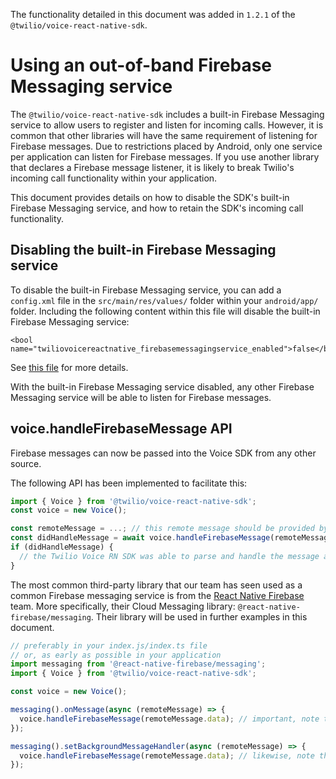 The functionality detailed in this document was added in `1.2.1` of the
`@twilio/voice-react-native-sdk`.

# Using an out-of-band Firebase Messaging service
The `@twilio/voice-react-native-sdk` includes a built-in Firebase Messaging
service to allow users to register and listen for incoming calls. However, it
is common that other libraries will have the same requirement of listening for
Firebase messages. Due to restrictions placed by Android, only one service per
application can listen for Firebase messages. If you use another library that
declares a Firebase message listener, it is likely to break Twilio's incoming
call functionality within your application.

This document provides details on how to disable the SDK's built-in Firebase
Messaging service, and how to retain the SDK's incoming call functionality.

## Disabling the built-in Firebase Messaging service
To disable the built-in Firebase Messaging service, you can add a
`config.xml` file in the `src/main/res/values/` folder within your
`android/app/` folder.
Including the following content within this file will disable the built-in
Firebase Messaging service:
```
<bool name="twiliovoicereactnative_firebasemessagingservice_enabled">false</bool>
```
See [this file](/android/src/main/res/values/config.xml) for more details.

With the built-in Firebase Messaging service disabled, any other Firebase
Messaging service will be able to listen for Firebase messages.

## voice.handleFirebaseMessage API
Firebase messages can now be passed into the Voice SDK from any other source.

The following API has been implemented to facilitate this:
```ts
import { Voice } from '@twilio/voice-react-native-sdk';
const voice = new Voice();

const remoteMessage = ...; // this remote message should be provided by a common firebase message service that is separate from the Twilio Voice RN SDK
const didHandleMessage = await voice.handleFirebaseMessage(remoteMessage);
if (didHandleMessage) {
  // the Twilio Voice RN SDK was able to parse and handle the message as an incoming call
}
```

The most common third-party library that our team has seen used as a common
Firebase messaging service is from the
[React Native Firebase](https://rnfirebase.io/) team. More specifically, their
Cloud Messaging library: `@react-native-firebase/messaging`. Their library will
be used in further examples in this document.
```ts
// preferably in your index.js/index.ts file
// or, as early as possible in your application
import messaging from '@react-native-firebase/messaging';
import { Voice } from '@twilio/voice-react-native-sdk';

const voice = new Voice();

messaging().onMessage(async (remoteMessage) => {
  voice.handleFirebaseMessage(remoteMessage.data); // important, note the `.data` here
});

messaging().setBackgroundMessageHandler(async (remoteMessage) => {
  voice.handleFirebaseMessage(remoteMessage.data); // likewise, note the `.data` here
});
```

